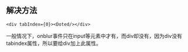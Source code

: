 ## 解决方法

```tsx
<div tabIndex={0}><Doted/></div>
```

一般情况下，onblur事件只在input等元素中才有，而div却没有，因为div没有tabindex属性，所以要给div加上此属性。